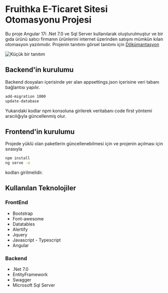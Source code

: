 # Fruithka E-Ticaret Sitesi Otomasyonu Projesi
Bu proje Angular 17i .Net 7.0 ve Sql Server kullanılarak oluşturulmuştur ve bir gıda ürünü satıcı firmanın ürünlerini internet üzerinden satışını mümkün kılan otomasyon yazılımıdır.
Projenin tanıtımı görsel tanıtımı için [Dökümantasyon](https://github.com/Bayramtatl/TechCareer_HyperCompany_AngularProject/blob/master/Documents/Fruithka%20-%20Bayram%20Tatl%C4%B1.pdf)


![Küçük bir tanıtım](https://github.com/Bayramtatl/TechCareer_HyperCompany_AngularProject/blob/master/Documents/Bayramtatl_TechCareer_HyperCompany_AngularProjectvedier3sayfa-Kiisel-MicrosoftEdge2024-01-3023-27-52-ezgif.com-video-to-gif-converter.gif)
## Backend'in kurulumu
Backend dosyaları içerisinde yer alan appsettings.json içerisine veri tabanı bağlantısı yapılır.
```sh
add-migration 1000
update-database
```
Yukarıdaki kodlar npm konsoluna girilerek veritabanı code first yöntemi aracılığıyla güncellenmiş olur.

## Frontend'in kurulumu

Projede yüklü olan paketlerin güncellenebilmesi için ve projenin açılması için sırasıyla
```sh
npm install
ng serve -o
```
kodları girilmelidir.

## Kullanılan Teknolojiler
### FrontEnd
* Bootstrap
* Font-awesome
* Datatables
* Alertify
* Jquery
* Javascript - Typescript
* Angular
### Backend
* .Net 7.0
* EntityFramework
* Swagger
* Microsoft Sql Server
